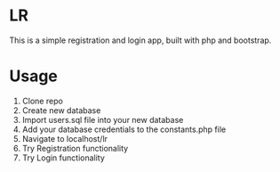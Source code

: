 # LR

This is a simple registration and login app, built with php and bootstrap.

# Usage

1. Clone repo
2. Create new database 
3. Import users.sql file into your new database
4. Add your database credentials to the constants.php file
5. Navigate to localhost/lr 
6. Try Registration functionality
7. Try Login functionality


